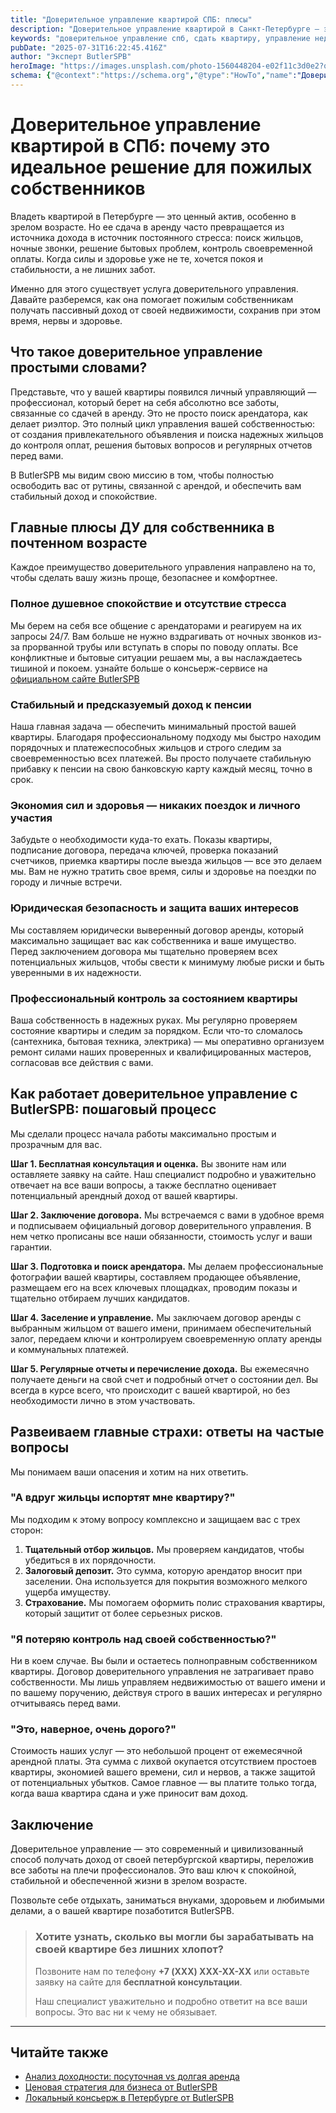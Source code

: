 ```yaml
---
title: "Доверительное управление квартирой СПБ: плюсы"
description: "Доверительное управление квартирой в Санкт-Петербурге — это стабильный доход для пожилых собственников без лишних забот. Гарантия безопасности и своевременная оплата."
keywords: "доверительное управление спб, сдать квартиру, управление недвижимостью, пассивный доход, пожилые собственники, ButlerSPB"
pubDate: "2025-07-31T16:22:45.416Z"
author: "Эксперт ButlerSPB"
heroImage: "https://images.unsplash.com/photo-1560448204-e02f11c3d0e2?q=80&w=2070&auto=format&fit=crop"
schema: {"@context":"https://schema.org","@type":"HowTo","name":"Доверительное управление квартирой СПБ: плюсы","description":"Доверительное управление квартирой в Санкт-Петербурге — это стабильный доход для пожилых собственников без лишних забот. Гарантия безопасности и своевременная оплата.","image":{"@type":"ImageObject","url":"https://images.unsplash.com/photo-1560448204-e02f11c3d0e2?q=80&w=2070&auto=format&fit=crop"},"aggregateRating":{"@type":"AggregateRating","ratingValue":"5.0","reviewCount":802,"bestRating":"5","worstRating":"1"},"publisher":{"@type":"Organization","name":"Блог ButlerSPB","logo":{"@type":"ImageObject","url":"https://butlerspb-blog.netlify.app/favicon.ico"}},"mainEntityOfPage":{"@type":"WebPage","@id":"https://butlerspb-blog.netlify.app/blog/doveritelnoe-upravlenie-kvartiroy-spb-plyusy-dlya-pozhilyh-sobstvennikov/"}}
---
```

# Доверительное управление квартирой в СПб: почему это идеальное решение для пожилых собственников

Владеть квартирой в Петербурге — это ценный актив, особенно в зрелом возрасте. Но ее сдача в аренду часто превращается из источника дохода в источник постоянного стресса: поиск жильцов, ночные звонки, решение бытовых проблем, контроль своевременной оплаты. Когда силы и здоровье уже не те, хочется покоя и стабильности, а не лишних забот.

Именно для этого существует услуга доверительного управления. Давайте разберемся, как она помогает пожилым собственникам получать пассивный доход от своей недвижимости, сохранив при этом время, нервы и здоровье.

## Что такое доверительное управление простыми словами?

Представьте, что у вашей квартиры появился личный управляющий — профессионал, который берет на себя абсолютно все заботы, связанные со сдачей в аренду. Это не просто поиск арендатора, как делает риэлтор. Это полный цикл управления вашей собственностью: от создания привлекательного объявления и поиска надежных жильцов до контроля оплат, решения бытовых вопросов и регулярных отчетов перед вами.

В ButlerSPB мы видим свою миссию в том, чтобы полностью освободить вас от рутины, связанной с арендой, и обеспечить вам стабильный доход и спокойствие.

## Главные плюсы ДУ для собственника в почтенном возрасте

Каждое преимущество доверительного управления направлено на то, чтобы сделать вашу жизнь проще, безопаснее и комфортнее.

### Полное душевное спокойствие и отсутствие стресса

Мы берем на себя все общение с арендаторами и реагируем на их запросы 24/7. Вам больше не нужно вздрагивать от ночных звонков из-за прорванной трубы или вступать в споры по поводу оплаты. Все конфликтные и бытовые ситуации решаем мы, а вы наслаждаетесь тишиной и покоем. узнайте больше о консьерж-сервисе на <a href="https://butlerspb.ru/svyazatsya-s-konserzh-servisom" target="_blank" rel="nofollow">официальном сайте ButlerSPB</a>

### Стабильный и предсказуемый доход к пенсии

Наша главная задача — обеспечить минимальный простой вашей квартиры. Благодаря профессиональному подходу мы быстро находим порядочных и платежеспособных жильцов и строго следим за своевременностью всех платежей. Вы просто получаете стабильную прибавку к пенсии на свою банковскую карту каждый месяц, точно в срок.

### Экономия сил и здоровья — никаких поездок и личного участия

Забудьте о необходимости куда-то ехать. Показы квартиры, подписание договора, передача ключей, проверка показаний счетчиков, приемка квартиры после выезда жильцов — все это делаем мы. Вам не нужно тратить свое время, силы и здоровье на поездки по городу и личные встречи.

### Юридическая безопасность и защита ваших интересов

Мы составляем юридически выверенный договор аренды, который максимально защищает вас как собственника и ваше имущество. Перед заключением договора мы тщательно проверяем всех потенциальных жильцов, чтобы свести к минимуму любые риски и быть уверенными в их надежности.

### Профессиональный контроль за состоянием квартиры

Ваша собственность в надежных руках. Мы регулярно проверяем состояние квартиры и следим за порядком. Если что-то сломалось (сантехника, бытовая техника, электрика) — мы оперативно организуем ремонт силами наших проверенных и квалифицированных мастеров, согласовав все действия с вами.

## Как работает доверительное управление с ButlerSPB: пошаговый процесс

Мы сделали процесс начала работы максимально простым и прозрачным для вас.

**Шаг 1. Бесплатная консультация и оценка.** Вы звоните нам или оставляете заявку на сайте. Наш специалист подробно и уважительно отвечает на все ваши вопросы, а также бесплатно оценивает потенциальный арендный доход от вашей квартиры.

**Шаг 2. Заключение договора.** Мы встречаемся с вами в удобное время и подписываем официальный договор доверительного управления. В нем четко прописаны все наши обязанности, стоимость услуг и ваши гарантии.

**Шаг 3. Подготовка и поиск арендатора.** Мы делаем профессиональные фотографии вашей квартиры, составляем продающее объявление, размещаем его на всех ключевых площадках, проводим показы и тщательно отбираем лучших кандидатов.

**Шаг 4. Заселение и управление.** Мы заключаем договор аренды с выбранным жильцом от вашего имени, принимаем обеспечительный залог, передаем ключи и контролируем своевременную оплату аренды и коммунальных платежей.

**Шаг 5. Регулярные отчеты и перечисление дохода.** Вы ежемесячно получаете деньги на свой счет и подробный отчет о состоянии дел. Вы всегда в курсе всего, что происходит с вашей квартирой, но без необходимости лично в этом участвовать.

## Развеиваем главные страхи: ответы на частые вопросы

Мы понимаем ваши опасения и хотим на них ответить.

### "А вдруг жильцы испортят мне квартиру?"

Мы подходим к этому вопросу комплексно и защищаем вас с трех сторон:
1.  **Тщательный отбор жильцов.** Мы проверяем кандидатов, чтобы убедиться в их порядочности.
2.  **Залоговый депозит.** Это сумма, которую арендатор вносит при заселении. Она используется для покрытия возможного мелкого ущерба имуществу.
3.  **Страхование.** Мы помогаем оформить полис страхования квартиры, который защитит от более серьезных рисков.

### "Я потеряю контроль над своей собственностью?"

Ни в коем случае. Вы были и остаетесь полноправным собственником квартиры. Договор доверительного управления не затрагивает право собственности. Мы лишь управляем недвижимостью от вашего имени и по вашему поручению, действуя строго в ваших интересах и регулярно отчитываясь перед вами.

### "Это, наверное, очень дорого?"

Стоимость наших услуг — это небольшой процент от ежемесячной арендной платы. Эта сумма с лихвой окупается отсутствием простоев квартиры, экономией вашего времени, сил и нервов, а также защитой от потенциальных убытков. Самое главное — вы платите только тогда, когда ваша квартира сдана и уже приносит вам доход.

## Заключение

Доверительное управление — это современный и цивилизованный способ получать доход от своей петербургской квартиры, переложив все заботы на плечи профессионалов. Это ваш ключ к спокойной, стабильной и обеспеченной жизни в зрелом возрасте.

Позвольте себе отдыхать, заниматься внуками, здоровьем и любимыми делами, а о вашей квартире позаботится ButlerSPB.

> ### Хотите узнать, сколько вы могли бы зарабатывать на своей квартире без лишних хлопот?
>
> Позвоните нам по телефону **+7 (XXX) XXX-XX-XX** или оставьте заявку на сайте для **бесплатной консультации**.
>
> Наш специалист уважительно и подробно ответит на все ваши вопросы. Это вас ни к чему не обязывает.

---

## Читайте также

*   [Анализ доходности: посуточная vs долгая аренда](/blog/sravnitelnyy-analiz-dohodnosti-posutochnoy-i-dolgosrochnoy-arendy/)
*   [Ценовая стратегия для бизнеса от ButlerSPB](/blog/cenovaya-strategiya/)
*   [Локальный консьерж в Петербурге от ButlerSPB](/blog/lokalnyy-konserzh/)

